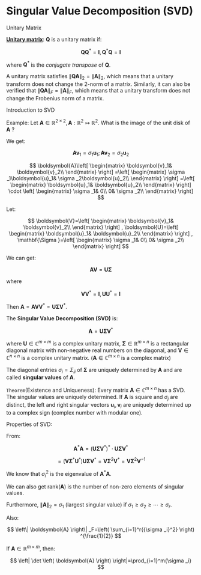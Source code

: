 # Singular Value Decomposition (SVD)

Unitary Matrix

[**Unitary matrix**](https://en.wikipedia.org/wiki/Unitary_matrix): $\boldsymbol{Q}$ is a unitary matrix if:

$$
\boldsymbol{QQ}^*=\mathbf{I}, \boldsymbol{Q}^*\boldsymbol{Q}=\mathbf{I}
$$

where $\boldsymbol{Q}^*$ is the *conjugate transpose* of $\boldsymbol{Q}$.

A unitary matrix satisfies $\left\| \boldsymbol{QA} \right\| _2=\left\| \boldsymbol{A} \right\| _2$, which means that a unitary transform does not change the 2-norm of a matrix. Similarly, it can also be verified that $\left\| \boldsymbol{QA} \right\| _F=\left\| \boldsymbol{A} \right\| _F$, which means that a unitary transform does not change the Frobenius norm of a matrix.

Introduction to SVD

Example: Let $\boldsymbol{A}\in \mathbb{R} ^{2\times 2}, \boldsymbol{A}:\mathbb{R} ^2\mapsto \mathbb{R} ^2$. What is the image of the unit disk of $\boldsymbol{A}$ ?

We get:

$$
\boldsymbol{Av}_1=\sigma _1\boldsymbol{u}_1;\boldsymbol{Av}_2=\sigma _2\boldsymbol{u}_2
$$

$$
\boldsymbol{A}\left[ \begin{matrix}
	\boldsymbol{v}_1&		\boldsymbol{v}_2\\
\end{matrix} \right] =\left[ \begin{matrix}
	\sigma _1\boldsymbol{u}_1&		\sigma _2\boldsymbol{u}_2\\
\end{matrix} \right] =\left[ \begin{matrix}
	\boldsymbol{u}_1&		\boldsymbol{u}_2\\
\end{matrix} \right] \cdot \left[ \begin{matrix}
	\sigma _1&		0\\
	0&		\sigma _2\\
\end{matrix} \right] 
$$

Let:

$$
\boldsymbol{V}=\left[ \begin{matrix}
	\boldsymbol{v}_1&		\boldsymbol{v}_2\\
\end{matrix} \right] , \boldsymbol{U}=\left[ \begin{matrix}
	\boldsymbol{u}_1&		\boldsymbol{u}_2\\
\end{matrix} \right] , \mathbf{\Sigma }=\left[ \begin{matrix}
	\sigma _1&		0\\
	0&		\sigma _2\\
\end{matrix} \right] 
$$

We can get:

$$
\boldsymbol{AV}=\boldsymbol{U}\mathbf{\Sigma }
$$

where

$$
\boldsymbol{VV}^*=\mathbf{I}, \boldsymbol{UU}^*=\mathbf{I}
$$

Then $\boldsymbol{A}=\boldsymbol{AVV}^*=\boldsymbol{U}\mathbf{\Sigma }\boldsymbol{V}^*$.

The **Singular Value Decomposition (SVD)** is:

$$
\boldsymbol{A}=\boldsymbol{U}\mathbf{\Sigma }\boldsymbol{V}^*
$$

where $\boldsymbol{U}\in \mathbb{C} ^{m\times m}$ is a complex unitary matrix, $\mathbf{\Sigma }\in \mathbb{R} ^{m\times n}$ is a rectangular diagonal matrix with non-negative real numbers on the diagonal, and $\boldsymbol{V}\in \mathbb{C} ^{n\times n}$ is a complex unitary matrix. ($\boldsymbol{A}\in \mathbb{C} ^{m\times n}$ is a complex matrix)

The diagonal entries $\sigma _i=\Sigma _{ii}$ of $\mathbf{\Sigma }$ are uniquely determined by $\boldsymbol{A}$ and are called **singular values** of $\boldsymbol{A}$.

`Theorem`(Existence and Uniqueness): Every matrix $\boldsymbol{A}\in \mathbb{C} ^{m\times n}$ has a SVD. The singular values are uniquely determined. If $\boldsymbol{A}$ is square and $\sigma _j$ are distinct, the left and right singular vectors $\boldsymbol{u}_i,\boldsymbol{v}_i$ are uniquely determined up to a complex sign (complex number with modular one).

Properties of SVD:

From:

$$
\boldsymbol{A}^*\boldsymbol{A}=\left( \boldsymbol{U}\mathbf{\Sigma }\boldsymbol{V}^* \right) ^*\cdot \boldsymbol{U}\mathbf{\Sigma }\boldsymbol{V}^*
$$

$$
=\left( \boldsymbol{V}\mathbf{\Sigma }^*\boldsymbol{U}^* \right) \boldsymbol{U}\mathbf{\Sigma }\boldsymbol{V}^*=\boldsymbol{V}\mathbf{\Sigma }^2\boldsymbol{V}^*=\boldsymbol{V}\mathbf{\Sigma }^2\boldsymbol{V}^{-1}
$$

We know that ${\sigma _i}^2$ is the eigenvalue of $\boldsymbol{A}^*\boldsymbol{A}$.

We can also get $\mathrm{rank}\left( \boldsymbol{A} \right)$ is the number of non-zero elements of singular values.

Furthermore, $\left\| \boldsymbol{A} \right\| _2=\sigma _1$ (largest singular value) if $\sigma _1\geqslant \sigma _2\geqslant \cdots \geqslant \sigma _r$.

Also:

$$
\left\| \boldsymbol{A} \right\| _F=\left( \sum_{i=1}^r{{\sigma _i}^2} \right) ^{\frac{1}{2}}
$$

If $\boldsymbol{A}\in \mathbb{R} ^{m\times m}$, then:

$$
\left| \det \left( \boldsymbol{A} \right) \right|=\prod_{i=1}^m{\sigma _i}
$$


